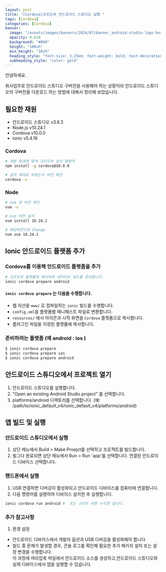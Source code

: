 ```yaml
---
layout: post
title: "[Cordova]코르도바 안드로이드 스튜디오 실행 "
tags: [Cordova]
categories: [Cordova]
banner:
  image: "/assets/images/banners/2024/07/banner_android-studio-logo-hero.jpg"
  opacity: 0.618
  background: "#000"
  height: "100vh"
  min_height: "38vh"
  heading_style: "font-size: 3.25em; font-weight: bold; text-decoration: underline"
  subheading_style: "color: gold"
--- 
```


안녕하세요.

회사업무로 안드로이드 스튜디오 구버전을 사용해야 하는 상황이라 
안드로이드 스튜디오의 구버전을 다운로드 하는 방법에 대해서 정리해 보았습니다.


## 필요한 재원 
- 안드로이드 스튜디오 v3.6.3
- Node.js v10.24.1 
- Cordova v10.0.0
- ionic v5.4.16



### Cordova
```zsh
# 개발 환경에 맞게 코르도바 설치 명령어 
npm install -g cordova@10.0.0

```

```zsh
# 설치 제대로 되었는지 버전 확인
cordova -v
```

### Node 
```zsh
# nvm 현 버전 확인 
nvm -v 

# nvm 버전 설치
nvm install 10.24.1

# 해당버전으로 Change
nvm use 10.24.1 
```


## Ionic 안드로이드 플랫폼 추가

### Cordova를 이용해 안드로이드 플랫폼을 추가

```zsh
# 코르도바 플랫폼에 복사하여 네이티브 빌드를 준비합니다.
ionic cordova prepare android 
```

#### `ionic cordova prepare` 는 다음을 수행합니다.
- 웹 자산을 `www/` 로 컴파일하는 `ionic` 빌드를 수행합니다.
- `config.xml`을 플랫폼별 매니페스트 파일로 변환합니다.
- `resources/` 에서 아이콘과 시작 화면을 `Cordova` 플랫폼으로 복사합니다.
- 플러그인 파일을 지정된 플랫폼에 복사합니다.

### 준비하려는 플랫폼 (예 android : ios )
```zsh 
$ ionic cordova prepare 
$ ionic cordova prepare ios
$ ionic cordova prepare android
```



## 안드로이드 스튜디오에서 프로젝트 열기
1. 안드로이드 스튜디오를 실행합니다.
2. "Open an existing Android Studio project" 를 선택합니다.
3. platforms/android 디렉토리를 선택합니다. (예: /path/to/ionic_default_v4/ionic_default_v4/platforms/android)

## 앱 빌드 및 실행

### 안드로이드 스튜디오에서 실행
1. 상단 메뉴에서 Build > Make Proejct를 선택하고 프로젝트를 빌드합니다.
2. 빌그다 완료되면 상단 메뉴에서 Run > Run 'app'를 선택합니다. 연결된 안드로이드 디바이스 선택합니다.

### 핸드폰에서 실행
1. USB 연결하면 디버깅이 활성화되고 안드로이드 디바이스를 컴퓨터에 연결합니다.
2. 다음 명령어를 실행하여 디바이스 설치한 후 실행합니다.

```zsh
ionic cordova run android #  또는 스타트 버튼 누르면 됩니다. 

```

### 추가 참고사항
1. 환경 설정
- 안드로이드 디바이스에서 개발자 옵션과 USB 디버깅을 활성화해야 합니다. 
- 빌드 중 문제가 발생할 경우, 콘솔 로그를 확인해 필요한 추가 패키지 설치 또는 설정 변경을 수행합니다. <br> 이 과정에 따라압축 파일에서 안드로이드 소스를 생성하고,안드로이드 스튜디오와 실제 디바이스에서 앱을 실행할 수 있습니다.

